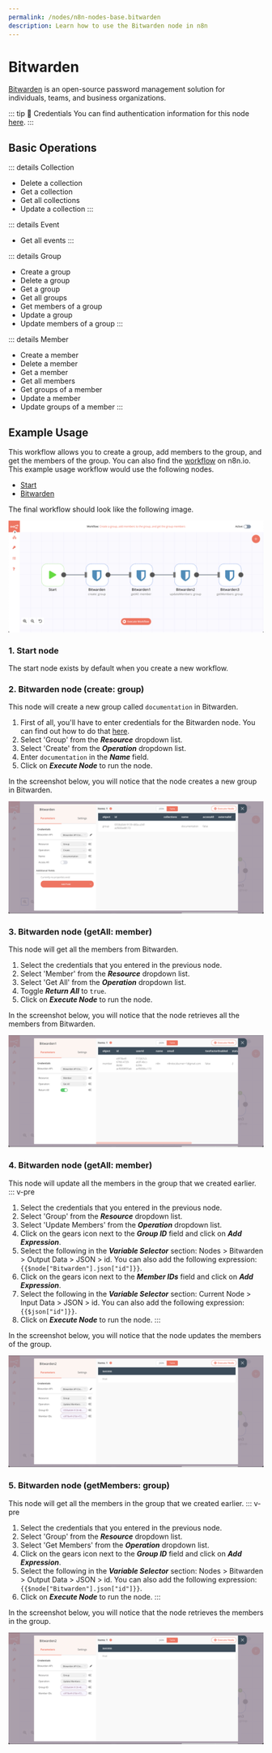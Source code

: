 ```yaml
---
permalink: /nodes/n8n-nodes-base.bitwarden
description: Learn how to use the Bitwarden node in n8n
---
```


# Bitwarden

[Bitwarden](https://www.bitwarden.com/) is an open-source password management solution for individuals, teams, and business organizations.

::: tip 🔑 Credentials
You can find authentication information for this node [here](../../../credentials/Bitwarden/README.md).
:::


## Basic Operations

::: details Collection
- Delete a collection
- Get a collection
- Get all collections
- Update a collection
:::

::: details Event
- Get all events
:::

::: details Group
- Create a group
- Delete a group
- Get a group
- Get all groups
- Get members of a group
- Update a group
- Update members of a group
:::

::: details Member
- Create a member
- Delete a member
- Get a member
- Get all members
- Get groups of a member
- Update a member
- Update groups of a member
:::

## Example Usage

This workflow allows you to create a group, add members to the group, and get the members of the group. You can also find the [workflow](https://n8n.io/workflows/1001) on n8n.io. This example usage workflow would use the following nodes.
- [Start](../../core-nodes/Start/README.md)
- [Bitwarden]()

The final workflow should look like the following image.

![A workflow with the Bitwarden node](./workflow.png)

### 1. Start node

The start node exists by default when you create a new workflow.

### 2. Bitwarden node (create: group)

This node will create a new group called `documentation` in Bitwarden.

1. First of all, you'll have to enter credentials for the Bitwarden node. You can find out how to do that [here](../../../credentials/Bitwarden/README.md).
2. Select 'Group' from the ***Resource*** dropdown list.
3. Select 'Create' from the ***Operation*** dropdown list.
4. Enter `documentation` in the ***Name*** field.
5. Click on ***Execute Node*** to run the node.

In the screenshot below, you will notice that the node creates a new group in Bitwarden.

![Using the Bitwarden node to create a new group](./Bitwarden_node.png)

### 3. Bitwarden node (getAll: member)

This node will get all the members from Bitwarden.

1. Select the credentials that you entered in the previous node.
2. Select 'Member' from the ***Resource*** dropdown list.
3. Select 'Get All' from the ***Operation*** dropdown list.
4. Toggle ***Return All*** to `true`.
5. Click on ***Execute Node*** to run the node.

In the screenshot below, you will notice that the node retrieves all the members from Bitwarden.

![Using the Bitwarden node to get all the members](./Bitwarden1_node.png)

### 4. Bitwarden node (getAll: member)

This node will update all the members in the group that we created earlier.
::: v-pre
1. Select the credentials that you entered in the previous node.
2. Select 'Group' from the ***Resource*** dropdown list.
3. Select 'Update Members' from the ***Operation*** dropdown list.
4. Click on the gears icon next to the ***Group ID*** field and click on ***Add Expression***.
5. Select the following in the ***Variable Selector*** section: Nodes > Bitwarden > Output Data > JSON > id. You can also add the following expression: `{{$node["Bitwarden"].json["id"]}}`.
6. Click on the gears icon next to the ***Member IDs*** field and click on ***Add Expression***.
7. Select the following in the ***Variable Selector*** section: Current Node > Input Data > JSON > id. You can also add the following expression: `{{$json["id"]}}`.
8. Click on ***Execute Node*** to run the node.
:::

In the screenshot below, you will notice that the node updates the members of the group.

![Using the Bitwarden node to update members in a group](./Bitwarden2_node.png)

### 5. Bitwarden node (getMembers: group)

This node will get all the members in the group that we created earlier.
::: v-pre
1. Select the credentials that you entered in the previous node.
2. Select 'Group' from the ***Resource*** dropdown list.
3. Select 'Get Members' from the ***Operation*** dropdown list.
4. Click on the gears icon next to the ***Group ID*** field and click on ***Add Expression***.
5. Select the following in the ***Variable Selector*** section: Nodes > Bitwarden > Output Data > JSON > id. You can also add the following expression: `{{$node["Bitwarden"].json["id"]}}`.
6. Click on ***Execute Node*** to run the node.
:::

In the screenshot below, you will notice that the node retrieves the members in the group.

![Using the Bitwarden node to get members in a group](./Bitwarden2_node.png)